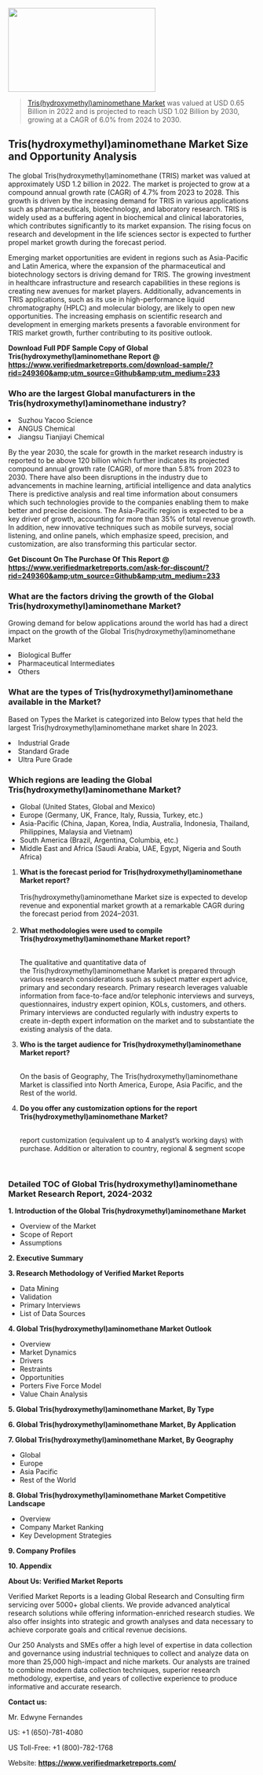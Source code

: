 
<img src="https://ffe5etoiles.com/wp-content/uploads/2024/12/MST1-300x171.png" alt="" width="300" height="171" class="alignnone size-medium wp-image-20088" /><blockquote><p><p><a href="https://www.verifiedmarketreports.com/download-sample/?rid=249360&utm_source=Github&utm_medium=233" target="_blank">Tris(hydroxymethyl)aminomethane Market</a> was valued at USD 0.65 Billion in 2022 and is projected to reach USD 1.02 Billion by 2030, growing at a CAGR of 6.0% from 2024 to 2030.</p></blockquote><p><h2>Tris(hydroxymethyl)aminomethane Market Size and Opportunity Analysis</h2><p>The global Tris(hydroxymethyl)aminomethane (TRIS) market was valued at approximately USD 1.2 billion in 2022. The market is projected to grow at a compound annual growth rate (CAGR) of 4.7% from 2023 to 2028. This growth is driven by the increasing demand for TRIS in various applications such as pharmaceuticals, biotechnology, and laboratory research. TRIS is widely used as a buffering agent in biochemical and clinical laboratories, which contributes significantly to its market expansion. The rising focus on research and development in the life sciences sector is expected to further propel market growth during the forecast period.</p><p>Emerging market opportunities are evident in regions such as Asia-Pacific and Latin America, where the expansion of the pharmaceutical and biotechnology sectors is driving demand for TRIS. The growing investment in healthcare infrastructure and research capabilities in these regions is creating new avenues for market players. Additionally, advancements in TRIS applications, such as its use in high-performance liquid chromatography (HPLC) and molecular biology, are likely to open new opportunities. The increasing emphasis on scientific research and development in emerging markets presents a favorable environment for TRIS market growth, further contributing to its positive outlook.</p></p><p class=""><strong>Download Full PDF Sample Copy of Global Tris(hydroxymethyl)aminomethane Report @ <a href="https://www.verifiedmarketreports.com/download-sample/?rid=249360&amp;utm_source=Github&amp;utm_medium=233" target="_blank">https://www.verifiedmarketreports.com/download-sample/?rid=249360&amp;utm_source=Github&amp;utm_medium=233</a></strong></p><h3 id="" class="">Who are the largest Global manufacturers in the Tris(hydroxymethyl)aminomethane industry?</h3><p><li>Suzhou Yacoo Science</li><li> ANGUS Chemical</li><li> Jiangsu Tianjiayi Chemical</li></p><div class=""><div class="" dir="" data-message-author-role="" data-message-id="" data-message-model-slug=""><div class=""><div class=""><div class=""><div class="" dir="" data-message-author-role="" data-message-id="" data-message-model-slug=""><div class=""><div class=""><p>By the year 2030, the scale for growth in the market research industry is reported to be above 120 billion which further indicates its projected compound annual growth rate (CAGR), of more than 5.8% from 2023 to 2030. There have also been disruptions in the industry due to advancements in machine learning, artificial intelligence and data analytics There is predictive analysis and real time information about consumers which such technologies provide to the companies enabling them to make better and precise decisions. The Asia-Pacific region is expected to be a key driver of growth, accounting for more than 35% of total revenue growth. In addition, new innovative techniques such as mobile surveys, social listening, and online panels, which emphasize speed, precision, and customization, are also transforming this particular sector.</p><p><strong>Get Discount On The Purchase Of This Report @&nbsp; <a href="https://www.verifiedmarketreports.com/ask-for-discount/?rid=249360&amp;utm_source=Github&amp;utm_medium=233" target="_blank">https://www.verifiedmarketreports.com/ask-for-discount/?rid=249360&amp;utm_source=Github&amp;utm_medium=233</a></strong></p></div></div></div></div></div></div></div></div><h3 id="" class="">What are the factors driving the growth of the Global Tris(hydroxymethyl)aminomethane Market?</h3><p id="" class="">Growing demand for below applications around the world has had a direct impact on the growth of the Global Tris(hydroxymethyl)aminomethane Market</p><p id="" class=""><li>Biological Buffer</li><li> Pharmaceutical Intermediates</li><li> Others</li></p><h3 id="" class="">What are the types of Tris(hydroxymethyl)aminomethane available in the Market?</h3><p id="" class="">Based on Types the Market is categorized into Below types that held the largest Tris(hydroxymethyl)aminomethane market share In 2023.</p><p id="" class=""><li>Industrial Grade</li><li> Standard Grade</li><li> Ultra Pure Grade</li></p><h3 id="" class="">Which regions are leading the Global Tris(hydroxymethyl)aminomethane Market?</h3><ul><li>Global (United States, Global and Mexico)</li><li>Europe (Germany, UK, France, Italy, Russia, Turkey, etc.)</li><li>Asia-Pacific (China, Japan, Korea, India, Australia, Indonesia, Thailand, Philippines, Malaysia and Vietnam)</li><li>South America (Brazil, Argentina, Columbia, etc.)</li><li>Middle East and Africa (Saudi Arabia, UAE, Egypt, Nigeria and South Africa)</li></ul><p><ol><li><strong>What is the forecast period for Tris(hydroxymethyl)aminomethane Market report?<br /></strong><br /><span data-sheets-root="1" data-sheets-value="{&quot;1&quot;:2,&quot;2&quot;:&quot;XXXX size is expected to develop revenue and exponential market growth at a remarkable CAGR during the forecast period from 2024&ndash;2030.&quot;}" data-sheets-userformat="{&quot;2&quot;:12674,&quot;4&quot;:{&quot;1&quot;:2,&quot;2&quot;:16776960},&quot;10&quot;:2,&quot;11&quot;:0,&quot;15&quot;:&quot;Arial&quot;,&quot;16&quot;:12}">Tris(hydroxymethyl)aminomethane Market size is expected to develop revenue and exponential market growth at a remarkable CAGR during the forecast period from 2024&ndash;2031.</span><br /><br /></li><li><strong>What methodologies were used to compile Tris(hydroxymethyl)aminomethane Market report?<br /><br /></strong><p>The qualitative and quantitative data of the&nbsp;Tris(hydroxymethyl)aminomethane Market is prepared through various research considerations such as subject matter expert advice, primary and secondary research. Primary research leverages valuable information from face-to-face and/or telephonic interviews and surveys, questionnaires, industry expert opinion, KOLs, customers, and others. Primary interviews are conducted regularly with industry experts to create in-depth expert information on the market and to substantiate the existing analysis of the data.&nbsp;</p></li><li><strong>Who is the target audience for Tris(hydroxymethyl)aminomethane Market report?<br /><br /></strong><p>On the basis of Geography, The&nbsp;Tris(hydroxymethyl)aminomethane Market is classified into North America, Europe, Asia Pacific, and the Rest of the world.</p></li><li><strong>Do you offer any customization options for the report Tris(hydroxymethyl)aminomethane Market?<br /><br /></strong><p>report customization (equivalent up to 4 analyst&rsquo;s working days) with purchase. Addition or alteration to country, regional &amp; segment scope</p><p>&nbsp;</p></li></ol></p><h3 id="" class="">Detailed TOC of Global Tris(hydroxymethyl)aminomethane Market Research Report, 2024-2032</h3><p id="" class=""><strong>1. Introduction of the Global Tris(hydroxymethyl)aminomethane Market</strong></p><ul><li>Overview of the Market</li><li>Scope of Report</li><li>Assumptions</li></ul><p id="" class=""><strong>2. Executive Summary</strong></p><p id="" class=""><strong>3. Research Methodology of&nbsp;Verified Market Reports</strong></p><ul><li>Data Mining</li><li>Validation</li><li>Primary Interviews</li><li>List of Data Sources</li></ul><p id="" class=""><strong>4. Global Tris(hydroxymethyl)aminomethane Market Outlook</strong></p><ul><li>Overview</li><li>Market Dynamics</li><li>Drivers</li><li>Restraints</li><li>Opportunities</li><li>Porters Five Force Model</li><li>Value Chain Analysis</li></ul><p id="" class=""><strong>5. Global Tris(hydroxymethyl)aminomethane Market, By&nbsp;Type</strong></p><p id="" class=""><strong>6. Global Tris(hydroxymethyl)aminomethane Market, By Application</strong></p><p id="" class=""><strong>7. Global Tris(hydroxymethyl)aminomethane Market, By Geography</strong></p><ul><li>Global</li><li>Europe</li><li>Asia Pacific</li><li>Rest of the World</li></ul><p id="" class=""><strong>8. Global Tris(hydroxymethyl)aminomethane Market Competitive Landscape</strong></p><ul><li>Overview</li><li>Company Market Ranking</li><li>Key Development Strategies</li></ul><p id="" class=""><strong>9. Company Profiles</strong></p><p id="" class=""><strong>10. Appendix</strong></p><p id="" class=""><strong>About Us: Verified Market Reports</strong></p><p id="" class="">Verified Market Reports is a leading Global Research and Consulting firm servicing over 5000+ global clients. We provide advanced analytical research solutions while offering information-enriched research studies. We also offer insights into strategic and growth analyses and data necessary to achieve corporate goals and critical revenue decisions.</p><p id="" class="">Our 250 Analysts and SMEs offer a high level of expertise in data collection and governance using industrial techniques to collect and analyze data on more than 25,000 high-impact and niche markets. Our analysts are trained to combine modern data collection techniques, superior research methodology, expertise, and years of collective experience to produce informative and accurate research.</p><p id="" class=""><strong>Contact us:</strong></p><p id="" class="">Mr. Edwyne Fernandes</p><p id="" class="">US: +1 (650)-781-4080</p><p id="" class="">US Toll-Free: +1 (800)-782-1768</p><p id="" class="">Website: <a target="" data-test-app-aware-link=""><strong>https://www.verifiedmarketreports.com/</strong></a></p>
